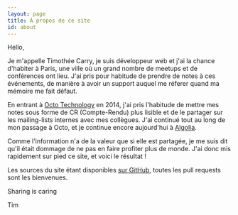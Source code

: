 ```yaml
---
layout: page
title: À propos de ce site
id: about
---
```


Hello,

Je m'appelle Timothée Carry, je suis développeur web et j'ai la chance
d'habiter à Paris, une ville où un grand nombre de meetups et de conférences
ont lieu. J'ai pris pour habitude de prendre de notes à ces événements, de
manière à avoir un support auquel me réferer quand ma mémoire me fait défaut.

En entrant à [Octo Technology][1] en 2014, j'ai pris l'habitude de mettre mes
notes sous forme de CR (Compte-Rendu) plus lisible et de le partager sur les
mailing-lists internes avec mes collègues. J'ai continué tout au long de mon
passage à Octo, et je continue encore aujourd'hui à [Algolia][2].

Comme l'information n'a de la valeur que si elle est partagée, je me suis dit
qu'il était dommage de ne pas en faire profiter plus de monde. J'ai donc mis
rapidement sur pied ce site, et voici le résultat !

Les sources du site étant disponibles [sur GitHub][3], toutes les pull requests
sont les bienvenues.

Sharing is caring

Tim


[1]: http://www.octo.com/
[2]: https://www.algolia.com/
[3]: https://github.com/pixelastic/meetups.pixelastic.com

